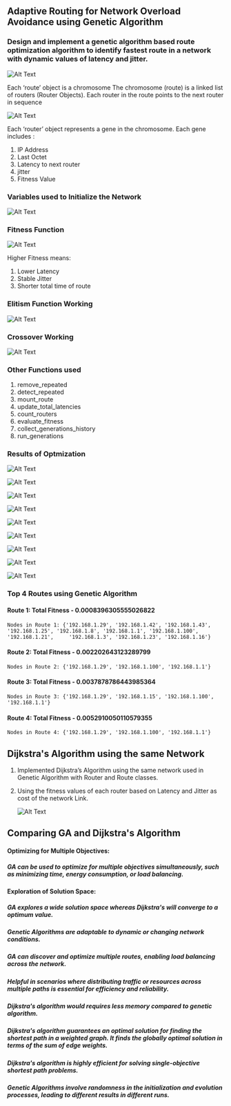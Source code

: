 ## Adaptive Routing for Network Overload Avoidance using Genetic Algorithm

### Design and implement a genetic algorithm based route optimization algorithm to identify fastest route in a network with dynamic values of latency and jitter.

![Alt Text](https://github.com/ayushkale1909/Adaptive-Routing-for-Network-Overload-Avoidance-using-Genetic-Algorithm/blob/main/figures/Route.png)

Each ‘route’ object is a chromosome
The chromosome (route) is a linked list of routers (Router Objects). 
Each router in the route points to the next router in sequence

![Alt Text](https://github.com/ayushkale1909/Adaptive-Routing-for-Network-Overload-Avoidance-using-Genetic-Algorithm/blob/main/figures/rr.png)

Each ‘router’ object represents a gene in the chromosome. 
Each gene includes : 
1. IP Address 
2. Last Octet
3. Latency to next router
4. jitter
5. Fitness Value

### Variables used to Initialize the Network 

![Alt Text](https://github.com/ayushkale1909/Adaptive-Routing-for-Network-Overload-Avoidance-using-Genetic-Algorithm/blob/main/figures/Initializing%20the%20Network.png)

### Fitness Function 

![Alt Text](https://github.com/ayushkale1909/Adaptive-Routing-for-Network-Overload-Avoidance-using-Genetic-Algorithm/blob/main/figures/Fitness_of_a_route%20.png)

Higher Fitness means: 

1. Lower Latency
2. Stable Jitter
3. Shorter total time of route

### Elitism Function Working 

![Alt Text](https://github.com/ayushkale1909/Adaptive-Routing-for-Network-Overload-Avoidance-using-Genetic-Algorithm/blob/main/figures/elitism.png)

### Crossover Working 

![Alt Text](https://github.com/ayushkale1909/Adaptive-Routing-for-Network-Overload-Avoidance-using-Genetic-Algorithm/blob/main/figures/GA.png)

### Other Functions used 

1. remove_repeated 
2. detect_repeated
3. mount_route
4. update_total_latencies
5. count_routers
6. evaluate_fitness
7. collect_generations_history
8. run_generations

### Results of Optmization 

![Alt Text](https://github.com/ayushkale1909/Adaptive-Routing-for-Network-Overload-Avoidance-using-Genetic-Algorithm/blob/main/figures/Route%201.png)

![Alt Text](https://github.com/ayushkale1909/Adaptive-Routing-for-Network-Overload-Avoidance-using-Genetic-Algorithm/blob/main/figures/Route%201.png)

![Alt Text](https://github.com/ayushkale1909/Adaptive-Routing-for-Network-Overload-Avoidance-using-Genetic-Algorithm/blob/main/figures/R3.png)

![Alt Text](https://github.com/ayushkale1909/Adaptive-Routing-for-Network-Overload-Avoidance-using-Genetic-Algorithm/blob/main/figures/r7.png)

![Alt Text](https://github.com/ayushkale1909/Adaptive-Routing-for-Network-Overload-Avoidance-using-Genetic-Algorithm/blob/main/figures/r8.png)

![Alt Text](https://github.com/ayushkale1909/Adaptive-Routing-for-Network-Overload-Avoidance-using-Genetic-Algorithm/blob/main/figures/fr1.png)

![Alt Text](https://github.com/ayushkale1909/Adaptive-Routing-for-Network-Overload-Avoidance-using-Genetic-Algorithm/blob/main/figures/fr2.png)

![Alt Text](https://github.com/ayushkale1909/Adaptive-Routing-for-Network-Overload-Avoidance-using-Genetic-Algorithm/blob/main/figures/fr3.png)

![Alt Text](https://github.com/ayushkale1909/Adaptive-Routing-for-Network-Overload-Avoidance-using-Genetic-Algorithm/blob/main/figures/fr8.png)

### Top 4 Routes using Genetic Algorithm 

#### Route 1: Total Fitness - 0.0008396305555026822
    Nodes in Route 1: {'192.168.1.29', '192.168.1.42', '192.168.1.43', '192.168.1.25', '192.168.1.8', '192.168.1.1', '192.168.1.100', '192.168.1.21',     '192.168.1.3', '192.168.1.23', '192.168.1.16'}

#### Route 2: Total Fitness - 0.002202643123289799
    Nodes in Route 2: {'192.168.1.29', '192.168.1.100', '192.168.1.1'}

#### Route 3: Total Fitness - 0.0037878786443985364
    Nodes in Route 3: {'192.168.1.29', '192.168.1.15', '192.168.1.100', '192.168.1.1'}

#### Route 4: Total Fitness - 0.0052910050110579355
    Nodes in Route 4: {'192.168.1.29', '192.168.1.100', '192.168.1.1'}

## Dijkstra's Algorithm using the same Network 

 1. Implemented Dijkstra’s Algorithm using the same network used in Genetic Algorithm with Router and Route classes. 
 
 2. Using the fitness values of each router based on Latency and Jitter as cost of the network Link. 

     ![Alt Text](https://github.com/ayushkale1909/Adaptive-Routing-for-Network-Overload-Avoidance-using-Genetic-Algorithm/blob/main/figures/djk.png)

## Comparing GA and Dijkstra's Algorithm 

#### Optimizing for Multiple Objectives:
##### GA can be used to optimize for multiple objectives simultaneously, such as minimizing time, energy consumption, or load balancing.
#### Exploration of Solution Space:
##### GA explores a wide solution space whereas  Dijkstra's will converge to a optimum value. 

##### Genetic Algorithms are adaptable to dynamic or changing network conditions. 
##### GA can discover and optimize multiple routes, enabling load balancing across the network.
##### Helpful in scenarios where distributing traffic or resources across multiple paths is essential for efficiency and reliability.

##### Dijkstra's algorithm would requires less memory compared to genetic algorithm.
##### Dijkstra's algorithm guarantees an optimal solution for finding the shortest path in a weighted graph. It finds the globally optimal solution in terms of the sum of edge weights.
##### Dijkstra's algorithm is highly efficient for solving single-objective shortest path problems.
##### Genetic Algorithms involve randomness in the initialization and evolution processes, leading to different results in different runs.

